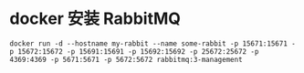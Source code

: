 # docker 安装 RabbitMQ
```terminal
docker run -d --hostname my-rabbit --name some-rabbit -p 15671:15671 -p 15672:15672 -p 15691:15691 -p 15692:15692 -p 25672:25672 -p 4369:4369 -p 5671:5671 -p 5672:5672 rabbitmq:3-management
```